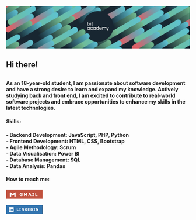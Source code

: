 <img src="bitbanner-git.png"/>
<h2>Hi there! <h2>
<h4>As an 18-year-old student, I am passionate about software
development and have a strong desire to learn and expand my
knowledge. Actively studying back and front end, I am excited to
contribute to real-world software projects and embrace opportunities
to enhance my skills in the latest technologies.<h4>
<h4>Skills:<h4/>
- Backend Development: JavaScript, PHP, Python <br/>
- Frontend Development: HTML, CSS, Bootstrap <br/>
- Agile Methodology: Scrum <br/>
- Data Visualisation: Power BI <br/>
- Database Management: SQL <br/>
- Data Analysis: Pandas <br/>
  
<h4>  How to reach me:<h4>

[<img src="gm.jpg" style="width:100px;"/>](mailto:admin@cloudhadoop.com) 

[<img src="linkedin.jpg" style="width:100px;"/>](www.linkedin.com/in/sueda-herdem.com)
